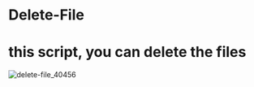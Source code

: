 # Delete-File


#  this script, you can delete the files
![delete-file_40456](https://github.com/rootAHMED/Delete-File/assets/102583986/75964855-dda1-4cfc-a8e3-4ed034fb066a)
